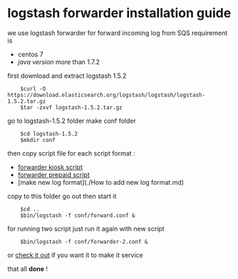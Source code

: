 # logstash  forwarder installation guide
we use logstash forwarder  for forward incoming log from SQS
requirement is
- centos 7
- *java version* more than 1.7.2

first download and  extract  logstash 1.5.2  
```
    $curl -O https://download.elasticsearch.org/logstash/logstash/logstash-1.5.2.tar.gz
    $tar -zxvf logstash-1.5.2.tar.gz
```
go to logstash-1.5.2 folder make  conf folder
```
    $cd logstash-1.5.2
    $mkdir conf
```

then  copy script file for each  script format :

- [forwarder kiosk script](../conf/prepaid-log-forworder.conf)  
- [forwarder prepaid script](../conf/kiosk-log-forworder.conf)
- [make new log format](./How to  add new log format.md)

copy to this folder go out then start it
```
    $cd ..
    $bin/logstash -f conf/forward.conf &
```
for running two  script  just run it again with new  script
```
    $bin/logstash -f conf/forwarder-2.conf &
```
or [check it out](./logstash_make_it_service.md) if you want it to make it service

that all **done** !
